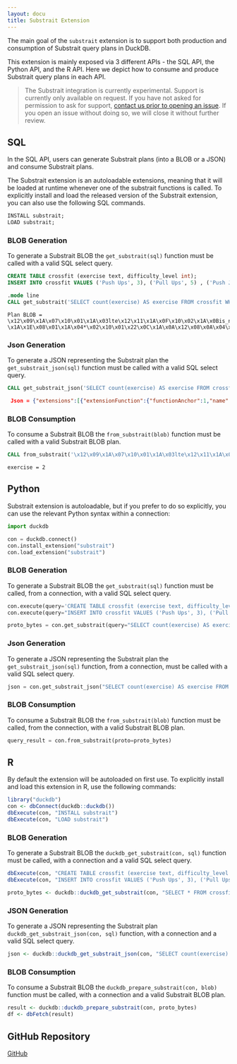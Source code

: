 ```yaml
---
layout: docu
title: Substrait Extension
---
```


The main goal of the `substrait` extension is to support both production and consumption of Substrait query plans in DuckDB.

This extension is mainly exposed via 3 different APIs - the SQL API, the Python API, and the R API.
Here we depict how to consume and produce Substrait query plans in each API.

> The Substrait integration is currently experimental. Support is currently only available on request.
> If you have not asked for permission to ask for support, [contact us prior to opening an issue](https://duckdblabs.com/contact/).
> If you open an issue without doing so, we will close it without further review.

## SQL

In the SQL API, users can generate Substrait plans (into a BLOB or a JSON) and consume Substrait plans.

The Substrait extension is an autoloadable extensions, meaning that it will be loaded at runtime whenever one of the substrait functions is called. To explicitly install and load the released version of the Substrait extension, you can also use the following SQL commands.

```sql
INSTALL substrait;
LOAD substrait;
```

### BLOB Generation

To generate a Substrait BLOB the `get_substrait(sql)` function must be called with a valid SQL select query.
```sql
CREATE TABLE crossfit (exercise text, difficulty_level int);
INSERT INTO crossfit VALUES ('Push Ups', 3), ('Pull Ups', 5) , ('Push Jerk', 7), ('Bar Muscle Up', 10);
```
```sql
.mode line
CALL get_substrait('SELECT count(exercise) AS exercise FROM crossfit WHERE difficulty_level <= 5');
```
```text
Plan BLOB = \x12\x09\x1A\x07\x10\x01\x1A\x03lte\x12\x11\x1A\x0F\x10\x02\x1A\x0Bis_not_null\x12\x09\x1A\x07\x10\x03\x1A\x03and\x12\x0B\x1A\x09\x10\x04\x1A\x05count\x1A\xC8\x01\x12\xC5\x01\x0A\xB8\x01:\xB5\x01\x12\xA8\x01\x22\xA5\x01\x12\x94\x01\x0A\x91\x01\x12/\x0A\x08exercise\x0A\x10difficulty_level\x12\x11\x0A\x07\xB2\x01\x04\x08\x0D\x18\x01\x0A\x04*\x02\x10\x01\x18\x02\x1AJ\x1AH\x08\x03\x1A\x04\x0A\x02\x10\x01\x22\x22\x1A \x1A\x1E\x08\x01\x1A\x04*\x02\x10\x01\x22\x0C\x1A\x0A\x12\x08\x0A\x04\x12\x02\x08\x01\x22\x00\x22\x06\x1A\x04\x0A\x02(\x05\x22\x1A\x1A\x18\x1A\x16\x08\x02\x1A\x04*\x02\x10\x01\x22\x0C\x1A\x0A\x12\x08\x0A\x04\x12\x02\x08\x01\x22\x00\x22\x06\x0A\x02\x0A\x00\x10\x01:\x0A\x0A\x08crossfit\x1A\x00\x22\x0A\x0A\x08\x08\x04*\x04:\x02\x10\x01\x1A\x08\x12\x06\x0A\x02\x12\x00\x22\x00\x12\x08exercise2\x0A\x10\x18*\x06DuckDB
```

### Json Generation

To generate a JSON representing the Substrait plan the `get_substrait_json(sql)` function must be called with a valid SQL select query.
```sql
CALL get_substrait_json('SELECT count(exercise) AS exercise FROM crossfit WHERE difficulty_level <= 5');
```
```json
 Json = {"extensions":[{"extensionFunction":{"functionAnchor":1,"name":"lte"}},{"extensionFunction":{"functionAnchor":2,"name":"is_not_null"}},{"extensionFunction":{"functionAnchor":3,"name":"and"}},{"extensionFunction":{"functionAnchor":4,"name":"count"}}],"relations":[{"root":{"input":{"project":{"input":{"aggregate":{"input":{"read":{"baseSchema":{"names":["exercise","difficulty_level"],"struct":{"types":[{"varchar":{"length":13,"nullability":"NULLABILITY_NULLABLE"}},{"i32":{"nullability":"NULLABILITY_NULLABLE"}}],"nullability":"NULLABILITY_REQUIRED"}},"filter":{"scalarFunction":{"functionReference":3,"outputType":{"bool":{"nullability":"NULLABILITY_NULLABLE"}},"arguments":[{"value":{"scalarFunction":{"functionReference":1,"outputType":{"i32":{"nullability":"NULLABILITY_NULLABLE"}},"arguments":[{"value":{"selection":{"directReference":{"structField":{"field":1}},"rootReference":{}}}},{"value":{"literal":{"i32":5}}}]}}},{"value":{"scalarFunction":{"functionReference":2,"outputType":{"i32":{"nullability":"NULLABILITY_NULLABLE"}},"arguments":[{"value":{"selection":{"directReference":{"structField":{"field":1}},"rootReference":{}}}}]}}}]}},"projection":{"select":{"structItems":[{}]},"maintainSingularStruct":true},"namedTable":{"names":["crossfit"]}}},"groupings":[{}],"measures":[{"measure":{"functionReference":4,"outputType":{"i64":{"nullability":"NULLABILITY_NULLABLE"}}}}]}},"expressions":[{"selection":{"directReference":{"structField":{}},"rootReference":{}}}]}},"names":["exercise"]}}],"version":{"minorNumber":24,"producer":"DuckDB"}}
```

### BLOB Consumption

To consume a Substrait BLOB the `from_substrait(blob)` function must be called with a valid Substrait BLOB plan.
```sql
CALL from_substrait('\x12\x09\x1A\x07\x10\x01\x1A\x03lte\x12\x11\x1A\x0F\x10\x02\x1A\x0Bis_not_null\x12\x09\x1A\x07\x10\x03\x1A\x03and\x12\x0B\x1A\x09\x10\x04\x1A\x05count\x1A\xC8\x01\x12\xC5\x01\x0A\xB8\x01:\xB5\x01\x12\xA8\x01\x22\xA5\x01\x12\x94\x01\x0A\x91\x01\x12/\x0A\x08exercise\x0A\x10difficulty_level\x12\x11\x0A\x07\xB2\x01\x04\x08\x0D\x18\x01\x0A\x04*\x02\x10\x01\x18\x02\x1AJ\x1AH\x08\x03\x1A\x04\x0A\x02\x10\x01\x22\x22\x1A \x1A\x1E\x08\x01\x1A\x04*\x02\x10\x01\x22\x0C\x1A\x0A\x12\x08\x0A\x04\x12\x02\x08\x01\x22\x00\x22\x06\x1A\x04\x0A\x02(\x05\x22\x1A\x1A\x18\x1A\x16\x08\x02\x1A\x04*\x02\x10\x01\x22\x0C\x1A\x0A\x12\x08\x0A\x04\x12\x02\x08\x01\x22\x00\x22\x06\x0A\x02\x0A\x00\x10\x01:\x0A\x0A\x08crossfit\x1A\x00\x22\x0A\x0A\x08\x08\x04*\x04:\x02\x10\x01\x1A\x08\x12\x06\x0A\x02\x12\x00\x22\x00\x12\x08exercise2\x0A\x10\x18*\x06DuckDB'::BLOB);
```
```text
exercise = 2
```

## Python

Substrait extension is autoloadable, but if you prefer to do so explicitly, you can use the relevant Python syntax within a connection:
```python
import duckdb

con = duckdb.connect()
con.install_extension("substrait")
con.load_extension("substrait")
```

### BLOB Generation

To generate a Substrait BLOB the `get_substrait(sql)` function must be called, from a connection, with a valid SQL select query.
```python
con.execute(query='CREATE TABLE crossfit (exercise text, difficulty_level int)')
con.execute(query="INSERT INTO crossfit VALUES ('Push Ups', 3), ('Pull Ups', 5) , ('Push Jerk', 7), ('Bar Muscle Up', 10)")

proto_bytes = con.get_substrait(query="SELECT count(exercise) AS exercise FROM crossfit WHERE difficulty_level <= 5").fetchone()[0]
```


### Json Generation

To generate a JSON representing the Substrait plan the `get_substrait_json(sql)` function, from a connection, must be called with a valid SQL select query.
```python
json = con.get_substrait_json("SELECT count(exercise) AS exercise FROM crossfit WHERE difficulty_level <= 5").fetchone()[0]
```

### BLOB Consumption

To consume a Substrait BLOB the `from_substrait(blob)` function must be called, from the connection, with a valid Substrait BLOB plan.
```python
query_result = con.from_substrait(proto=proto_bytes)
```

## R

By default the extension will be autoloaded on first use. To explicitly install and load this extension in R, use the following commands:

```r
library("duckdb")
con <- dbConnect(duckdb::duckdb())
dbExecute(con, "INSTALL substrait")
dbExecute(con, "LOAD substrait")
```

### BLOB Generation

To generate a Substrait BLOB the `duckdb_get_substrait(con, sql)` function must be called, with a connection and a valid SQL select query.
```r
dbExecute(con, "CREATE TABLE crossfit (exercise text, difficulty_level int)")
dbExecute(con, "INSERT INTO crossfit VALUES ('Push Ups', 3), ('Pull Ups', 5) , ('Push Jerk', 7), ('Bar Muscle Up', 10)")

proto_bytes <- duckdb::duckdb_get_substrait(con, "SELECT * FROM crossfit LIMIT 5")
```

### JSON Generation

To generate a JSON representing the Substrait plan `duckdb_get_substrait_json(con, sql)` function, with a connection and a valid SQL select query.
```r
json <- duckdb::duckdb_get_substrait_json(con, "SELECT count(exercise) AS exercise FROM crossfit WHERE difficulty_level <= 5")
```

### BLOB Consumption

To consume a Substrait BLOB the `duckdb_prepare_substrait(con, blob)` function must be called, with a connection and a valid Substrait BLOB plan.
```r
result <- duckdb::duckdb_prepare_substrait(con, proto_bytes)
df <- dbFetch(result)
```

## GitHub Repository

[<span class="github">GitHub</span>](https://github.com/duckdblabs/substrait)
